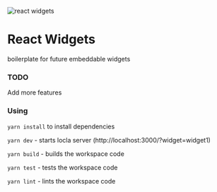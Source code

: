 ![react widgets](https://github.com/JoaoPauloCMarra/react-widgets/actions/workflows/main.yml/badge.svg)

# React Widgets

boilerplate for future embeddable widgets

### TODO

Add more features

### Using

`yarn install` to install dependencies

`yarn dev` - starts locla server (http://localhost:3000/?widget=widget1)

`yarn build` - builds the workspace code

`yarn test` - tests the workspace code

`yarn lint` - lints the workspace code
